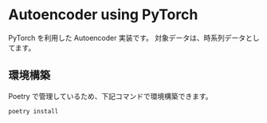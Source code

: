 # Autoencoder using PyTorch

PyTorch を利用した Autoencoder 実装です。
対象データは、時系列データとしてます。

## 環境構築

Poetry で管理しているため、下記コマンドで環境構築できます。

```sh
poetry install
```
